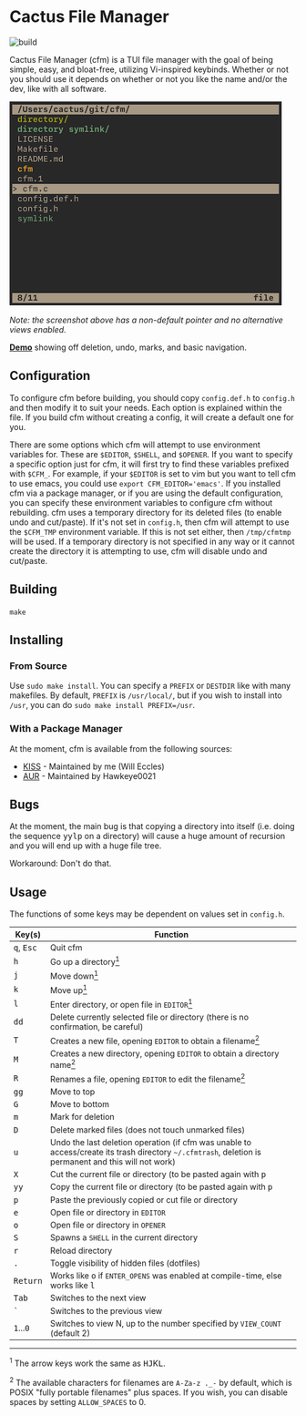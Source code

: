 # Cactus File Manager

![build](https://github.com/WillEccles/cfm/workflows/CFM%20Build/badge.svg)

Cactus File Manager (cfm) is a TUI file manager with the goal of being simple,
easy, and bloat-free, utilizing Vi-inspired keybinds. Whether or not
you should use it depends on whether or not you like the name and/or the dev,
like with all software.

![Example Configuration](screenshot.png)

*Note: the screenshot above has a non-default pointer and no alternative
views enabled.*

[**Demo**](https://asciinema.org/a/297087) showing off deletion, undo, marks, and basic
navigation.

## Configuration

To configure cfm before building, you should copy `config.def.h` to `config.h`
and then modify it to suit your needs. Each option is explained within the file.
If you build cfm without creating a config, it will create a default one for
you.

There are some options which cfm will attempt to use environment variables for.
These are `$EDITOR`, `$SHELL`, and `$OPENER`. If you want to specify a specific
option just for cfm, it will first try to find these variables prefixed with
`$CFM_`. For example, if your `$EDITOR` is set to vim but you want to tell
cfm to use emacs, you could use `export CFM_EDITOR='emacs'`. If you installed
cfm via a package manager, or if you are using the default configuration, you
can specify these environment variables to configure cfm without rebuilding.
cfm uses a temporary directory for its deleted files (to enable undo and
cut/paste). If it's not set in `config.h`, then cfm will attempt to use the
`$CFM_TMP` environment variable. If this is not set either, then `/tmp/cfmtmp`
will be used. If a temporary directory is not specified in any way or it cannot
create the directory it is attempting to use, cfm will disable undo and
cut/paste.

## Building

`make`

## Installing

### From Source

Use `sudo make install`. You can specify a `PREFIX` or `DESTDIR` like with many
makefiles. By default, `PREFIX` is `/usr/local/`, but if you wish to install
into `/usr`, you can do `sudo make install PREFIX=/usr`.

### With a Package Manager

At the moment, cfm is available from the following sources:

- [KISS](https://github.com/kisslinux/community/tree/master/community/cfm) - Maintained by me (Will Eccles)
- [AUR](https://aur.archlinux.org/packages/cfm/) - Maintained by Hawkeye0021

## Bugs

At the moment, the main bug is that copying a directory into itself (i.e. doing
the sequence <kbd>yy</kbd><kbd>l</kbd><kbd>p</kbd> on a directory) will cause a
huge amount of recursion and you will end up with a huge file tree.

Workaround: Don't do that.

## Usage

The functions of some keys may be dependent on values set in `config.h`.

| Key(s) | Function |
| ------ | -------- |
| <kbd>q</kbd>, <kbd>Esc</kbd> | Quit cfm |
| <kbd>h</kbd> | Go up a directory[<sup>1</sup>](#1) |
| <kbd>j</kbd> | Move down[<sup>1</sup>](#1) |
| <kbd>k</kbd> | Move up[<sup>1</sup>](#1) |
| <kbd>l</kbd> | Enter directory, or open file in `EDITOR`[<sup>1</sup>](#1) |
| <kbd>dd</kbd> | Delete currently selected file or directory (there is no confirmation, be careful) |
| <kbd>T</kbd> | Creates a new file, opening `EDITOR` to obtain a filename[<sup>2</sup>](#2) |
| <kbd>M</kbd> | Creates a new directory, opening `EDITOR` to obtain a directory name[<sup>2</sup>](#2) |
| <kbd>R</kbd> | Renames a file, opening `EDITOR` to edit the filename[<sup>2</sup>](#2) |
| <kbd>gg</kbd> | Move to top |
| <kbd>G</kbd> | Move to bottom |
| <kbd>m</kbd> | Mark for deletion |
| <kbd>D</kbd> | Delete marked files (does not touch unmarked files) |
| <kbd>u</kbd> | Undo the last deletion operation (if cfm was unable to access/create its trash directory `~/.cfmtrash`, deletion is permanent and this will not work) |
| <kbd>X</kbd> | Cut the current file or directory (to be pasted again with <kbd>p</kbd> |
| <kbd>yy</kbd> | Copy the current file or directory (to be pasted again with <kbd>p</kbd> |
| <kbd>p</kbd> | Paste the previously copied or cut file or directory |
| <kbd>e</kbd> | Open file or directory in `EDITOR` |
| <kbd>o</kbd> | Open file or directory in `OPENER` |
| <kbd>S</kbd> | Spawns a `SHELL` in the current directory |
| <kbd>r</kbd> | Reload directory |
| <kbd>.</kbd> | Toggle visibility of hidden files (dotfiles) |
| <kbd>Return</kbd> | Works like <kbd>o</kbd> if `ENTER_OPENS` was enabled at compile-time, else works like <kbd>l</kbd> |
| <kbd>Tab</kbd> | Switches to the next view |
| <kbd>\`</kbd> | Switches to the previous view |
| <kbd>1</kbd>...<kbd>0</kbd> | Switches to view N, up to the number specified by `VIEW_COUNT` (default 2) |

---

<a class="anchor" id="1"></a><sup>1</sup> The arrow keys work the same as <kbd>H</kbd><kbd>J</kbd>K</kbd><kbd>L</kbd>.

<a class="anchor" id="2"></a><sup>2</sup> The available characters for filenames are `A-Za-z
._-` by default, which is POSIX "fully portable filenames" plus spaces. If
you wish, you can disable spaces by setting `ALLOW_SPACES` to 0.
